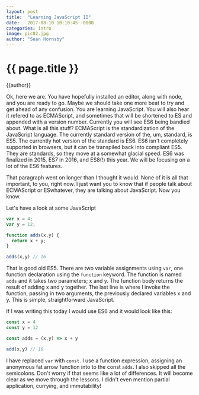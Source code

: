 ```yaml
---
layout: post
title:  "Learning JavaScript II"
date:   2017-08-10 10:10:45 -0800
categories: intro
image: pic02.jpg
author: "Sean Hornsby"
---
```


{{ page.title }}
================
{{author}}

Ok, here we are. You have hopefully installed an editor, along with node, and you are ready to go. Maybe we should take one more beat to try and get ahead of any confusion. You are learning JavaScript. You will also hear it refered to as ECMAScript, and sometimes that will be shortened to ES and appended with a version number. Currently you will see ES6 being bandied about. What is all this stuff? ECMAScript is the standardization of the JavaScript language. The currently standard version of the, um, standard, is ES5. The currently hot version of the standard is ES6. ES6 isn't completely supported in browsers, but it can be transpiled back into compliant ES5. They are standards, so they move at a somewhat glacial speed. ES6 was finalized in 2015, ES7 in 2016, and ES8(!) this year. We will be focusing on a lot of the ES6 features.

That paragraph went on longer than I thought it would. None of it is all that important, to you, right now. I just want you to know that if people talk about ECMAScript or ESwhatever, they are talking about JavaScript. Now you know.

Let's have a look at some JavaScript

```javascript
var x = 4;
var y = 12;

function adds(x,y) {
  return x + y;
}

adds(x,y) // 16

```

That is good old ES5. There are two variable assignments using `var`, one function declaration using the `function` keyword. The function is named `adds` and it takes two parameters; x and y. The function body returns the result of adding x and y together. The last line is where I invoke the function, passing in two arguments, the previously declared variables x and y. This is simple, straightforward JavaScript.

If I was writing this today I would use ES6 and it would look like this:

```javascript
const x = 4
const y = 12

const adds = (x,y) => x + y

add(x,y) // 16
```
I have replaced `var` with `const`. I use a function expression, assigning an anonymous fat arrow function into to the const `adds`. I also skipped all the semicolons. Don't worry if that seems like a lot of differences. It will become clear as we move through the lessons. I didn't even mention partial application, currying, and immutability!
